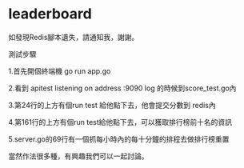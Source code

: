 # leaderboard

如發現Redis腳本遺失，請通知我，謝謝。


測試步驟

1.首先開個終端機 go run app.go

2.看到 apitest listening on address :9090 log 的時候到score_test.go內

3.第24行的上方有個run test 給他點下去，他會提交分數到 redis內

4.第161行的上方有個run test給他點下去，可以獲取排行榜前十名的資訊

5.server.go的69行有一個抓每小時內的每十分鐘的排程去做排行榜重置

當然作法很多種，有興趣我們可以一起討論。
